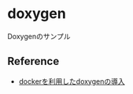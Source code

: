 # doxygen

Doxygenのサンプル

## Reference

* [dockerを利用したdoxygenの導入](https://qiita.com/hyt-sasaki/items/8f8312e277d1a4815ab6)